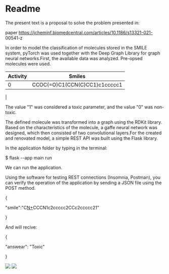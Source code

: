 # Readme

The present text is a proposal to solve the problem presented in:

paper https://jcheminf.biomedcentral.com/articles/10.1186/s13321-021- 00541-z

In order to model the classification of molecules stored in the SMILE system, pyTorch was used together with the Deep Graph Library for graph neural networks.First, the available data was analyzed. Pre-opsed molecules were used.

| Activity | Smiles |
| --- | --- |
| 0 | CCOC(=O)C1(CCN(C)CC1)c1ccccc1
 |

The value "1" was considered a toxic parameter, and the value "0" was non-toxic.

The defined molecule was transformed into a graph using the RDKit library. Based on the characteristics of the molecule, a gaffe neural network was designed, which then consisted of two convolutional layers.For the created and renovated model, a simple REST API was built using the Flask library.

In the application folder by typing in the terminal:

$ flask --app main run

We can run the application.

Using the software for testing REST connections (Insomnia, Postman), you can verify the operation of the application by sending a JSON file using the POST method.

{

"smile":"C[N+](C)CCCN1c2ccccc2CCc2ccccc21"

}

And will recive:

{

"answear": "Toxic"

}

![](RackMultipart20230210-1-lputs6_html_e2f096a3c93c154c.png) ![](RackMultipart20230210-1-lputs6_html_7771b0c099ff8120.jpg)